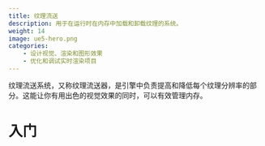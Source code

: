 ```yaml
---
title: 纹理流送
description: 用于在运行时在内存中加载和卸载纹理的系统。
weight: 14
image: ue5-hero.png
categories:
    - 设计视觉、渲染和图形效果
    - 优化和调试实时渲染项目
---
```

纹理流送系统，又称纹理流送器，是引擎中负责提高和降低每个纹理分辨率的部分。这能让你有用出色的视觉效果的同时，可以有效管理内存。

# 入门

